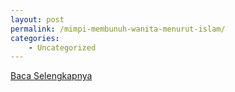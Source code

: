 ```yaml
---
layout: post
permalink: /mimpi-membunuh-wanita-menurut-islam/
categories:
    - Uncategorized
---
```


[Baca Selengkapnya](/08)